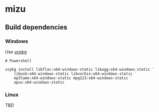 # mizu

## Build dependencies

### Windows

Use [vcpkg](https://github.com/microsoft/vcpkg)
```pwsh
# Powershell

vcpkg install libflac:x64-windows-static libogg:x64-windows-static `
    libusb:x64-windows-static libvorbis:x64-windows-static `
    mp3lame:x64-windows-static mpg123:x64-windows-static `
    opus:x64-windows-static
```

### Linux

TBD
